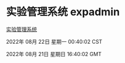 # 实验管理系统 expadmin
[实验管理系统](http://219.139.196.104:56808/expadmin-782313d2-e1b1-4ea7-932e-3a55e6a1a4d0/)

2022年 08月 22日 星期一 00:40:02 CST

2022年 08月 21日 星期日 16:40:02 GMT
